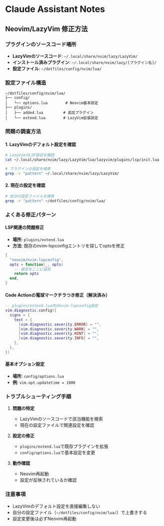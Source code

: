 # Claude Assistant Notes

## Neovim/LazyVim 修正方法

### プラグインのソースコード場所
- **LazyVimのソースコード**: `~/.local/share/nvim/lazy/LazyVim/`
- **インストール済みプラグイン**: `~/.local/share/nvim/lazy/[プラグイン名]/`
- **設定ファイル**: `~/dotfiles/config/nvim/lua/`

### 設定ファイル構造
```
~/dotfiles/config/nvim/lua/
├── config/
│   └── options.lua        # Neovim基本設定
├── plugins/
│   ├── added.lua         # 追加プラグイン
│   └── extend.lua        # LazyVim拡張設定
```

### 問題の調査方法

#### 1. LazyVimのデフォルト設定を確認
```bash
# LazyVimのLSP設定を確認
cat ~/.local/share/nvim/lazy/LazyVim/lua/lazyvim/plugins/lsp/init.lua

# プラグインの設定を検索
grep -r "pattern" ~/.local/share/nvim/lazy/LazyVim/
```

#### 2. 現在の設定を確認
```bash
# 自分の設定ファイルを検索
grep -r "pattern" ~/dotfiles/config/nvim/lua/
```

### よくある修正パターン

#### LSP関連の問題修正
- **場所**: `plugins/extend.lua`
- **方法**: 既存のnvim-lspconfigエントリを探してoptsを修正

```lua
{
  "neovim/nvim-lspconfig",
  opts = function(_, opts)
    -- 設定をここに追加
    return opts
  end,
}
```

#### Code Actionの電球マークチラつき修正（解決済み）
```lua
-- plugins/extend.lua内のnvim-lspconfig設定
vim.diagnostic.config({
  signs = {
    text = {
      [vim.diagnostic.severity.ERROR] = "",
      [vim.diagnostic.severity.WARN] = "", 
      [vim.diagnostic.severity.HINT] = "",
      [vim.diagnostic.severity.INFO] = "",
    },
  },
})
```

#### 基本オプション設定
- **場所**: `config/options.lua`
- **例**: `vim.opt.updatetime = 1000`

### トラブルシューティング手順

1. **問題の特定**
   - LazyVimのソースコードで該当機能を検索
   - 現在の設定ファイルで関連設定を確認

2. **設定の修正**
   - `plugins/extend.lua`で既存プラグインを拡張
   - `config/options.lua`で基本設定を変更

3. **動作確認**
   - Neovim再起動
   - 設定が反映されているか確認

### 注意事項
- LazyVimのデフォルト設定を直接編集しない
- 自分の設定ファイル（`~/dotfiles/config/nvim/lua/`）で上書きする
- 設定変更後は必ずNeovim再起動